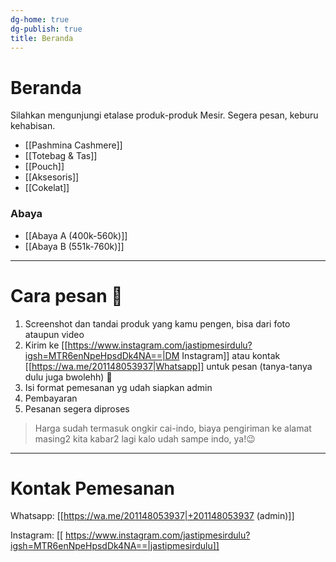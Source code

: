 ```yaml
---
dg-home: true
dg-publish: true
title: Beranda
---
```

# Beranda
Silahkan mengunjungi etalase produk-produk Mesir. Segera pesan, keburu kehabisan. 

- [[Pashmina Cashmere]]
- [[Totebag & Tas]]
- [[Pouch]]
- [[Aksesoris]]
- [[Cokelat]]

### Abaya
- [[Abaya A (400k-560k)]]
- [[Abaya B (551k-760k)]]
***
# Cara pesan 🤗

1. Screenshot dan tandai produk yang kamu pengen, bisa dari foto ataupun video
2. Kirim ke [[https://www.instagram.com/jastipmesirdulu?igsh=MTR6enNpeHpsdDk4NA==|DM Instagram]] atau kontak [[https://wa.me/201148053937|Whatsapp]] untuk pesan (tanya-tanya dulu juga bwolehh) 🤗
3. Isi format pemesanan yg udah siapkan admin
4. Pembayaran
5. Pesanan segera diproses

> Harga sudah termasuk ongkir cai-indo, biaya pengiriman ke alamat masing2 kita kabar2 lagi kalo udah sampe indo, ya!😉
***
# Kontak Pemesanan
Whatsapp: [[https://wa.me/201148053937|+201148053937 (admin)]]

Instagram: [[ https://www.instagram.com/jastipmesirdulu?igsh=MTR6enNpeHpsdDk4NA==|jastipmesirdulu]]
